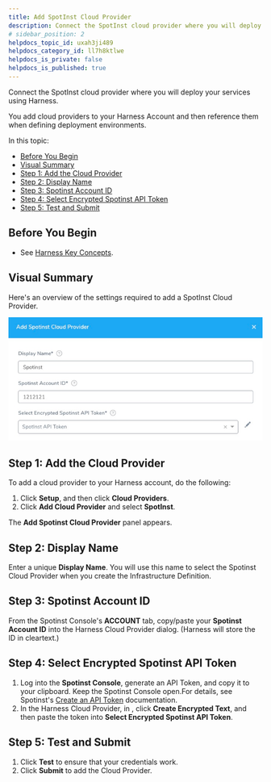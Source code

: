 ```yaml
---
title: Add SpotInst Cloud Provider
description: Connect the SpotInst cloud provider where you will deploy your services using Harness.
# sidebar_position: 2
helpdocs_topic_id: uxah3ji489
helpdocs_category_id: ll7h8ktlwe
helpdocs_is_private: false
helpdocs_is_published: true
---
```


Connect the SpotInst cloud provider where you will deploy your services using Harness.

You add cloud providers to your Harness Account and then reference them when defining deployment environments.

In this topic:

* [Before You Begin](#before-you-begin)
* [Visual Summary](#visual-summary)
* [Step 1: Add the Cloud Provider](#step-1-add-the-cloud-provider)
* [Step 2: Display Name](#step-2-display-name)
* [Step 3: Spotinst Account ID](#step-3-spotinst-account-id)
* [Step 4: Select Encrypted Spotinst API Token](#step-4-select-encrypted-spotinst-api-token)
* [Step 5: Test and Submit](#step-5-test-and-submit)

## Before You Begin

* See [Harness Key Concepts](../../../starthere-firstgen/harness-key-concepts.md).

## Visual Summary

Here's an overview of the settings required to add a SpotInst Cloud Provider.

![](./static/add-spot-inst-cloud-provider-03.png)


## Step 1: Add the Cloud Provider

To add a cloud provider to your Harness account, do the following:

1. Click **Setup**, and then click **Cloud Providers**.
2. Click **Add Cloud Provider** and select **SpotInst**.

The **Add Spotinst Cloud Provider** panel appears.

## Step 2: Display Name

Enter a unique **Display Name**. You will use this name to select the Spotinst Cloud Provider when you create the Infrastructure Definition.

## Step 3: Spotinst Account ID

From the Spotinst Console's **ACCOUNT** tab, copy/paste your **Spotinst Account ID** into the Harness Cloud Provider dialog. (Harness will store the ID in cleartext.)

## Step 4: Select Encrypted Spotinst API Token

1. Log into the **Spotinst Console**, generate an API Token, and copy it to your clipboard. Keep the Spotinst Console open.For details, see Spotinst's [Create an API Token](https://docs.spot.io/administration/api/create-api-token?id=create-an-api-token) documentation.
2. In the Harness Cloud Provider, in , click **Create Encrypted Text**, and then paste the token into **Select Encrypted Spotinst API Token**.

## Step 5: Test and Submit

1. Click **Test** to ensure that your credentials work.
2. Click **Submit** to add the Cloud Provider.

